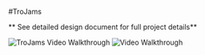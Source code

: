 #TroJams

** See detailed design document for full project details**

<img src='http://i.imgur.com/xGZOEU7.gif' title='TroJams Video Walkthrough' width='' alt='TroJams Video Walkthrough' />


<img src='http://i.imgur.com/MOdm97u.gif' title='Moooovies Video Walkthrough' width='' alt='Video Walkthrough' />
